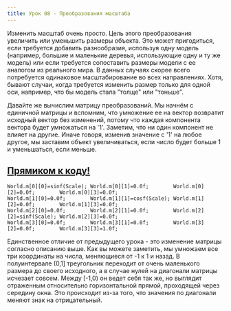 ```yaml
---
title: Урок 08 - Преобразования масштаба
---
```



<p>Изменить масштаб очень просто. Цель этого преобразования увеличить или уменьшить размеры объекта. Это может пригодиться, если требуется добавить разнообразия, используя одну модель (например, большие и маленькие деревья, использующие одну и ту же модель) или если требуется сопоставить размеры модели с ее аналогом из реального мира. В данных случаях скорее всего потребуется одинаковое масштабирование во всех направлениях. Хотя, бывают случаи, когда требуется изменить размер только для одной оси, например, что бы модель стала "толще" или "тоньше".</p>
<p>Давайте же вычислим матрицу преобразований. Мы начнём с единичной матрицы и вспомним, что умножение ее на вектор возвратит исходный вектор без изменений, потому что каждая компонента вектора будет умножаться на '1'. Заметим, что ни один компонент не влияет на другие. Иначе говоря, изменив значение с '1' на любое другое, мы заставим объект увеличиваться, если число будет больше 1 и уменьшаться, если меньше.</p>
<a href="https://github.com/triplepointfive/ogldev/tree/master/tutorial08"><h2>Прямиком к коду!</h2></a> 

<pre><code>World.m[0][0]=sinf(Scale); World.m[0][1]=0.0f;        World.m[0][2]=0.0f;        World.m[0][3]=0.0f;
World.m[1][0]=0.0f;        World.m[1][1]=cosf(Scale); World.m[1][2]=0.0f;        World.m[1][3]=0.0f;
World.m[2][0]=0.0f;        World.m[2][1]=0.0f;        World.m[2][2]=sinf(Scale); World.m[2][3]=0.0f;
World.m[3][0]=0.0f;        World.m[3][1]=0.0f;        World.m[3][2]=0.0f;        World.m[3][3]=1.0f;</code></pre>

<p>Единственное отличие от предыдущего урока - это изменение матрицы согласно описанию выше. Как вы можете заметить, мы умножаем все три координаты на числа, меняющиеся от -1 к 1 и назад. В полуинтервале (0,1] треугольник переходит от очень маленького размера до своего исходного, а в случае нулей на диагонали матрицы исчезает совсем. Между [-1,0) он ведет себя так же, но выглядит отраженным относительно горизонтальной прямой, проходящей через середину окна. Это происходит из-за того, что значения по диагонали меняют знак на отрицательный.</p>